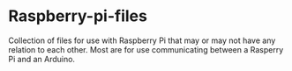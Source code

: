 # Raspberry-pi-files
Collection of files for use with Raspberry Pi that may or may not have any relation to each other.
Most are for use communicating between a Rasperry Pi and an Arduino.
